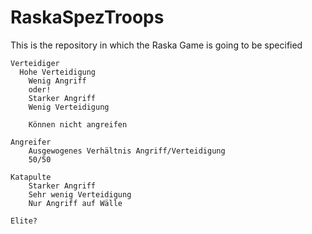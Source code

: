 RaskaSpezTroops
=========

This is the repository in which the Raska Game is going to be specified


    Verteidiger
      Hohe Verteidigung
        Wenig Angriff
        oder! 
        Starker Angriff
        Wenig Verteidigung
  
        Können nicht angreifen

    Angreifer
        Ausgewogenes Verhältnis Angriff/Verteidigung
        50/50

    Katapulte
        Starker Angriff
        Sehr wenig Verteidigung
        Nur Angriff auf Wälle
  	
    Elite?
